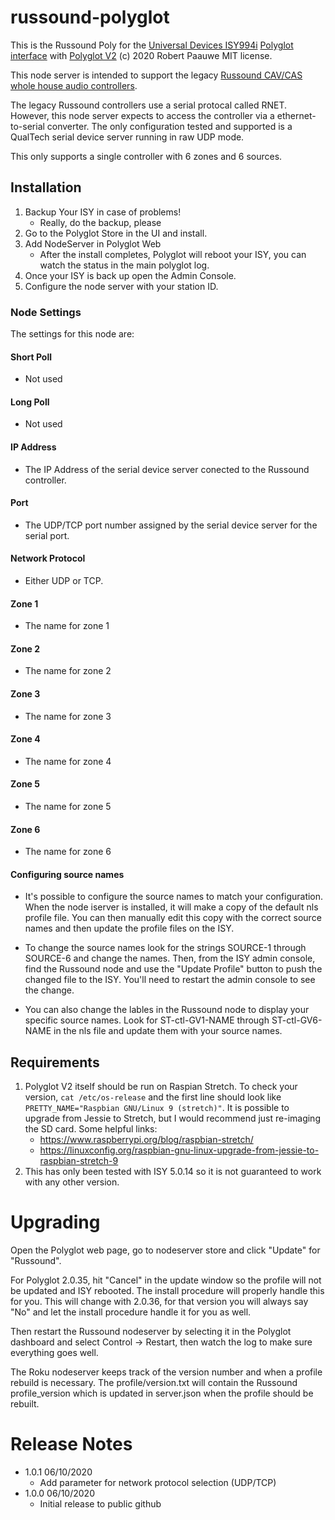 
# russound-polyglot

This is the Russound Poly for the [Universal Devices ISY994i](https://www.universal-devices.com/residential/ISY) [Polyglot interface](http://www.universal-devices.com/developers/polyglot/docs/) with  [Polyglot V2](https://github.com/Einstein42/udi-polyglotv2)
(c) 2020 Robert Paauwe
MIT license.

This node server is intended to support the legacy [Russound CAV/CAS whole house audio controllers](http://www.russound.com/).

The legacy Russound controllers use a serial protocal called RNET. However, this node server expects to access the controller via a ethernet-to-serial converter. The only configuration tested and supported is a QualTech serial device server running in raw UDP mode.

This only supports a single controller with 6 zones and 6 sources.

## Installation

1. Backup Your ISY in case of problems!
   * Really, do the backup, please
2. Go to the Polyglot Store in the UI and install.
3. Add NodeServer in Polyglot Web
   * After the install completes, Polyglot will reboot your ISY, you can watch the status in the main polyglot log.
4. Once your ISY is back up open the Admin Console.
5. Configure the node server with your station ID.

### Node Settings
The settings for this node are:

#### Short Poll
   * Not used
#### Long Poll
   * Not used

#### IP Address
   * The IP Address of the serial device server conected to the Russound controller. 
#### Port
   * The UDP/TCP port number assigned by the serial device server for the serial port.
#### Network Protocol
   * Either UDP or TCP.
#### Zone 1
   * The name for zone 1
#### Zone 2
   * The name for zone 2
#### Zone 3
   * The name for zone 3
#### Zone 4
   * The name for zone 4
#### Zone 5
   * The name for zone 5
#### Zone 6
   * The name for zone 6

#### Configuring source names
   * It's possible to configure the source names to match your configuration. When the node iserver is installed, it will make a copy of the default nls profile file. You can then manually edit this copy with the correct source names and then update the profile files on the ISY.

   * To change the source names look for the strings SOURCE-1 through SOURCE-6 and change
 the names.  Then, from the ISY admin console, find the Russound node and use the "Update Profile" button to push the changed file to the ISY. You'll need to restart the admin console to see the change.

   * You can also change the lables in the Russound node to display your specific source names.  Look for ST-ctl-GV1-NAME through ST-ctl-GV6-NAME in the nls file and update them with your source names.


## Requirements

1. Polyglot V2 itself should be run on Raspian Stretch.
  To check your version, ```cat /etc/os-release``` and the first line should look like
  ```PRETTY_NAME="Raspbian GNU/Linux 9 (stretch)"```. It is possible to upgrade from Jessie to
  Stretch, but I would recommend just re-imaging the SD card.  Some helpful links:
   * https://www.raspberrypi.org/blog/raspbian-stretch/
   * https://linuxconfig.org/raspbian-gnu-linux-upgrade-from-jessie-to-raspbian-stretch-9
2. This has only been tested with ISY 5.0.14 so it is not guaranteed to work with any other version.

# Upgrading

Open the Polyglot web page, go to nodeserver store and click "Update" for "Russound".

For Polyglot 2.0.35, hit "Cancel" in the update window so the profile will not be updated and ISY rebooted.  The install procedure will properly handle this for you.  This will change with 2.0.36, for that version you will always say "No" and let the install procedure handle it for you as well.

Then restart the Russound nodeserver by selecting it in the Polyglot dashboard and select Control -> Restart, then watch the log to make sure everything goes well.

The Roku nodeserver keeps track of the version number and when a profile rebuild is necessary.  The profile/version.txt will contain the Russound profile_version which is updated in server.json when the profile should be rebuilt.

# Release Notes

- 1.0.1 06/10/2020
   - Add parameter for network protocol selection (UDP/TCP)
- 1.0.0 06/10/2020
   - Initial release to public github
